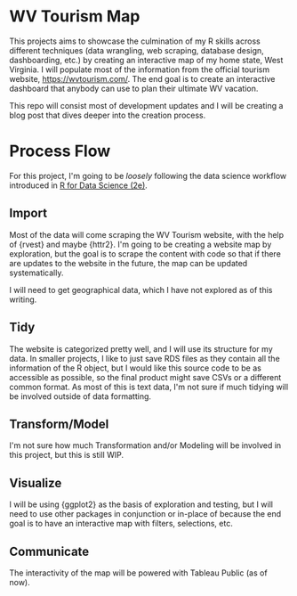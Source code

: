 # WV Tourism Map

This projects aims to showcase the culmination of my R skills across different techniques (data wrangling, web scraping, database design, dashboarding, etc.) by creating an interactive map of my home state, West Virginia. I will populate most of the information from the official tourism website, <https://wvtourism.com/>. The end goal is to create an interactive dashboard that anybody can use to plan their ultimate WV vacation.

This repo will consist most of development updates and I will be creating a blog post that dives deeper into the creation process.

# Process Flow

For this project, I'm going to be *loosely* following the data science workflow introduced in [R for Data Science (2e)](https://r4ds.hadley.nz/whole-game#fig-ds-whole-game).

## Import

Most of the data will come scraping the WV Tourism website, with the help of {rvest} and maybe {httr2}. I'm going to be creating a website map by exploration, but the goal is to scrape the content with code so that if there are updates to the website in the future, the map can be updated systematically.

I will need to get geographical data, which I have not explored as of this writing.

## Tidy

The website is categorized pretty well, and I will use its structure for my data. In smaller projects, I like to just save RDS files as they contain all the information of the R object, but I would like this source code to be as accessible as possible, so the final product might save CSVs or a different common format. As most of this is text data, I'm not sure if much tidying will be involved outside of data formatting.

## Transform/Model

I'm not sure how much Transformation and/or Modeling will be involved in this project, but this is still WIP.

## Visualize

I will be using {ggplot2} as the basis of exploration and testing, but I will need to use other packages in conjunction or in-place of because the end goal is to have an interactive map with filters, selections, etc.

## Communicate

The interactivity of the map will be powered with Tableau Public (as of now).
